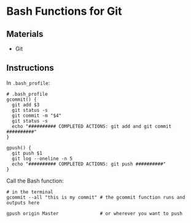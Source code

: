 # Bash Functions for Git

## Materials
* Git

## Instructions
In `.bash_profile`:

```
# .bash_profile
gcommit() {
  git add $3
  git status -s
  git commit -m "$4"
  git status -s
  echo "########## COMPLETED ACTIONS: git add and git commit ##########"
}

gpush() {
  git push $1
  git log --oneline -n 5
  echo "########## COMPLETED ACTIONS: git push ##########"
}
```

Call the Bash function:

```
# in the terminal
gcommit --all "this is my commit" # the gcommit function runs and outputs here

gpush origin Master               # or wherever you want to push
```
